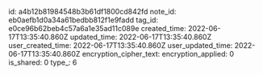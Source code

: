 id: a4b12b81984548b3b61df1800cd842fd
note_id: eb0aefb1d0a34a61bedbb812f1e9fadd
tag_id: e0ce96b62beb4c57a6a1e35ad11c089e
created_time: 2022-06-17T13:35:40.860Z
updated_time: 2022-06-17T13:35:40.860Z
user_created_time: 2022-06-17T13:35:40.860Z
user_updated_time: 2022-06-17T13:35:40.860Z
encryption_cipher_text: 
encryption_applied: 0
is_shared: 0
type_: 6